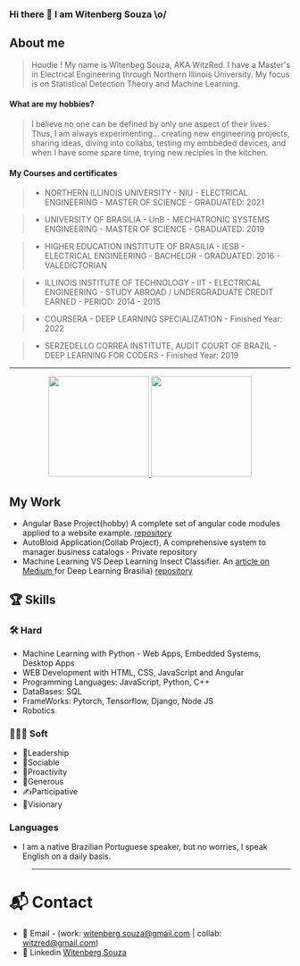  ### Hi there 👋 I am Witenberg Souza \o/

## About me
   > Houdie ! My name is Witenbeg Souza, AKA WitzRed. I have a Master's in Electrical Engineering  through Northern Illinois University. My focus is on Statistical Detection Theory and Machine Learning.
   
  #### What are my hobbies?
   > I believe no one can be defined by only one aspect of their lives. Thus, I am always experimenting... creating new engineering projects, sharing ideas, diving into collabs, testing my embbeded devices, and when I have some spare time, trying new recipies in the kitchen.
   
  #### My Courses and certificates
   >  - NORTHERN ILLINOIS UNIVERSITY - NIU
         - ELECTRICAL ENGINEERING - MASTER OF SCIENCE
         - GRADUATED: 2021
         
   >  - UNIVERSITY OF BRASILIA - UnB
         - MECHATRONIC SYSTEMS ENGINEERING - MASTER OF SCIENCE
         - GRADUATED: 2019
         
   >  - HIGHER EDUCATION INSTITUTE OF BRASILIA - IESB
         - ELECTRICAL ENGINEERING - BACHELOR
         - GRADUATED: 2016 - VALEDICTORIAN
  
   >  - ILLINOIS INSTITUTE OF TECHNOLOGY - IIT
         - ELECTRICAL ENGINEERING - STUDY ABROAD / UNDERGRADUATE CREDIT EARNED
         - PERIOD: 2014 - 2015
        
   >  - COURSERA
        - DEEP LEARNING SPECIALIZATION
        - Finished Year: 2022
  
  >  - SERZEDELLO CORREA INSTITUTE, AUDIT COURT OF BRAZIL
        - DEEP LEARNING FOR CODERS
        - Finished Year: 2019        
-------------------------------------------------------------------------------------------------------------------------------------------------------

<div align="center">
   <a href="https://github.com/WitzRed">
  <img src="https://github.com/WitzRed/witzred-stats.github.io/blob/main/stats.svg" height="180em">
  <img src="https://github.com/WitzRed/witzred-stats.github.io/blob/main/languages.svg" height="180em">
</a>
</div>


## My Work
  - Angular Base Project(hobby) A complete set of angular code modules applied to a website example. [repository](https://github.com/WitzRed/angular-base-project)
  - AutoBloid Application(Collab Project), A comprehensive system to manager business catalogs - Private repository
  -  Machine Learning VS Deep Learning Insect Classifier. An <a href="https://medium.com/p/a9ff21349d99" target="_blank" rel="noreferrer">article on Medium </a> for Deep Learning Brasilia) [repository](https://github.com/WitzRed/Machine-Learning-VS-Deep-Learning-Insects-Classifier)
  
## 🏆 Skills
  
  ### 🛠 Hard
  - Machine Learning with Python - Web Apps, Embedded Systems, Desktop Apps
  - WEB Development with HTML, CSS, JavaScript and Angular
  - Programming Languages: JavaScript, Python, C++
  - DataBases: SQL
  - FrameWorks: Pytorch, Tensorflow, Django, Node JS
  - Robotics
  
  ### 👨🏻‍🔧 Soft
  - 🥇Leadership
  - 🤝Sociable
  - 👊Proactivity
  - 👋Generous
  - ✍️Participative
  - 🔭Visionary
  
  ### Languages
  - I am a native Brazilian Portuguese speaker, but no worries, I speak English on a daily basis.
  
>-------------------------------------------------------------------------------------------------------------------------------------------------------
# 📬 Contact
 - 📧 Email - (work: witenberg.souza@gmail.com | collab: witzred@gmail.com)
 - 🔗 Linkedin [Witenberg Souza](https://www.linkedin.com/in/witenberg/)
